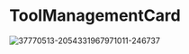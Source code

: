 # ToolManagementCard

![37770513-2054331967971011-246737](https://user-images.githubusercontent.com/52622713/78571718-b9e91b00-7850-11ea-8744-1f7c139d3006.gif)
